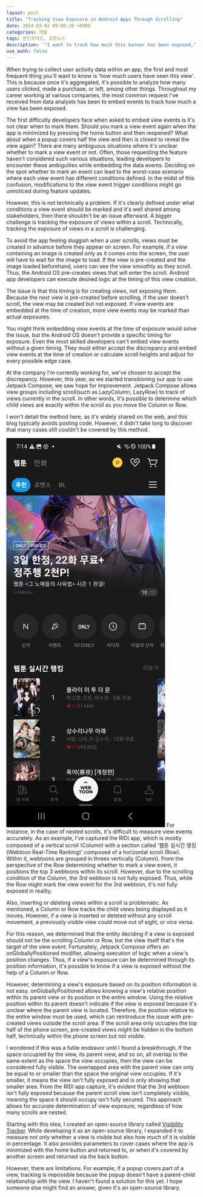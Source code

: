 ```yaml
---
layout: post
title: "Tracking View Exposure in Android Apps Through Scrolling"
date: 2024-03-02 09:00:10 +0900
categories: 개발
tags: 안드로이드, 오픈소스
description: '"I want to track how much this banner has been exposed," but the developer said it would be difficult! Here is why and how to solve it.'
use_math: false
---
```

When trying to collect user activity data within an app, the first and most frequent thing you'll want to know is 'how much users have seen this view'. This is because once it's aggregated, it's possible to analyze how many users clicked, made a purchase, or left, among other things. Throughout my career working at various companies, the most common request I've received from data analysts has been to embed events to track how much a view has been exposed.

The first difficulty developers face when asked to embed view events is it's not clear when to mark them. Should you mark a view event again when the app is minimized by pressing the home button and then reopened? What about when a popup covers half the view and then is closed to reveal the view again? There are many ambiguous situations where it's unclear whether to mark a view event or not. Often, those requesting the feature haven't considered such various situations, leading developers to encounter these ambiguities while embedding the data events. Deciding on the spot whether to mark an event can lead to the worst-case scenario where each view event has different conditions defined. In the midst of this confusion, modifications to the view event trigger conditions might go unnoticed during feature updates.

However, this is not technically a problem. If it's clearly defined under what conditions a view event should be marked and it's well shared among stakeholders, then there shouldn't be an issue afterward. A bigger challenge is tracking the exposure of views within a scroll. Technically, tracking the exposure of views in a scroll is challenging.

To avoid the app feeling sluggish when a user scrolls, views must be created in advance before they appear on screen. For example, if a view containing an image is created only as it comes onto the screen, the user will have to wait for the image to load. If the view is pre-created and the image loaded beforehand, users can see the view smoothly as they scroll. Thus, the Android OS pre-creates views that will enter the scroll. Android app developers can execute desired logic at the timing of this view creation.

The issue is that this timing is for creating views, not exposing them. Because the next view is pre-created before scrolling, if the user doesn't scroll, the view may be created but not exposed. If view events are embedded at the time of creation, more view events may be marked than actual exposures.

You might think embedding view events at the time of exposure would solve the issue, but the Android OS doesn't provide a specific timing for exposure. Even the most skilled developers can't embed view events without a given timing. They must either accept the discrepancy and embed view events at the time of creation or calculate scroll heights and adjust for every possible edge case.

At the company I'm currently working for, we've chosen to accept the discrepancy. However, this year, as we started transitioning our app to use Jetpack Compose, we saw hope for improvement. Jetpack Compose allows view groups including scroll(such as LazyColumn, LazyRow) to track of views currently in the scroll. In other words, it's possible to determine which child views are exactly within the scroll as you move the Column or Row.

I won't detail the method here, as it's widely shared on the web, and this blog typically avoids posting code. However, it didn't take long to discover that many cases still couldn't be covered by this method.

![Ridi Capture](/assets/img/ridi.png)
For instance, in the case of nested scrolls, it's difficult to measure view events accurately. As an example, I've captured the RIDI app, which is mostly composed of a vertical scroll (Column) with a section called '웹툰 실시간 랭킹(Webtoon Real-Time Ranking)' composed of a horizontal scroll (Row). Within it, webtoons are grouped in threes vertically (Column). From the perspective of the Row determining whether to mark a view event, it positions the top 3 webtoons within its scroll. However, due to the scrolling condition of the Column, the 3rd webtoon is not fully exposed. Thus, while the Row might mark the view event for the 3rd webtoon, it's not fully exposed in reality.

Also, inserting or deleting views within a scroll is problematic. As mentioned, a Column or Row tracks the child views being displayed as it moves. However, if a view is inserted or deleted without any scroll movement, a previously visible view could move out of sight, or vice versa.

For this reason, we determined that the entity deciding if a view is exposed should not be the scrolling Column or Row, but the view itself that's the target of the view event. Fortunately, Jetpack Compose offers an onGloballyPositioned modifier, allowing execution of logic when a view's position changes. Thus, if a view's exposure can be determined through its position information, it's possible to know if a view is exposed without the help of a Column or Row.

However, determining a view's exposure based on its position information is not easy. onGloballyPositioned allows knowing a view's relative position within its parent view or its position in the entire window. Using the relative position within its parent doesn't indicate if the view is exposed because it's unclear where the parent view is located. Therefore, the position relative to the entire window must be used, which can reintroduce the issue with pre-created views outside the scroll area. If the scroll area only occupies the top half of the phone screen, pre-created views might be hidden in the bottom half, technically within the phone screen but not visible.

I wondered if this was a futile endeavor until I found a breakthrough. If the space occupied by the view, its parent view, and so on, all overlap to the same extent as the space the view occupies, then the view can be considered fully visible. The overlapped area with the parent view can only be equal to or smaller than the space the original view occupies. If it's smaller, it means the view isn't fully exposed and is only showing that smaller area. From the RIDI app capture, it's evident that the 3rd webtoon isn't fully exposed because the parent scroll view isn't completely visible, meaning the space it should occupy isn't fully secured. This approach allows for accurate determination of view exposure, regardless of how many scrolls are nested.

Starting with this idea, I created an open-source library called [Visibility Tracker]("https://github.com/hevinxx/visibility-tracker"). While developing it as an open-source library, I expanded it to measure not only whether a view is visible but also how much of it is visible in percentage. It also provides parameters to cover cases where the app is minimized with the home button and returned to, or when it's covered by another screen and returned via the back button.

However, there are limitations. For example, if a popup covers part of a view, tracking is impossible because the popup doesn't have a parent-child relationship with the view. I haven't found a solution for this yet. I hope someone else might find an answer, given it's an open-source library.